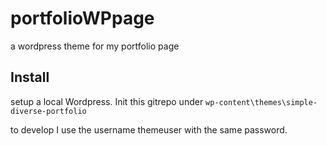# portfolioWPpage
a wordpress theme for my portfolio page

## Install
setup a local Wordpress. Init this gitrepo under `wp-content\themes\simple-diverse-portfolio`

to develop I use the username themeuser with the same password.